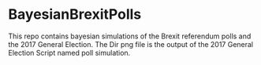 # BayesianBrexitPolls

This repo contains bayesian simulations of the Brexit referendum polls and the 2017 General Election. The Dir png file is the output of the 2017 General Election Script named poll simulation.
